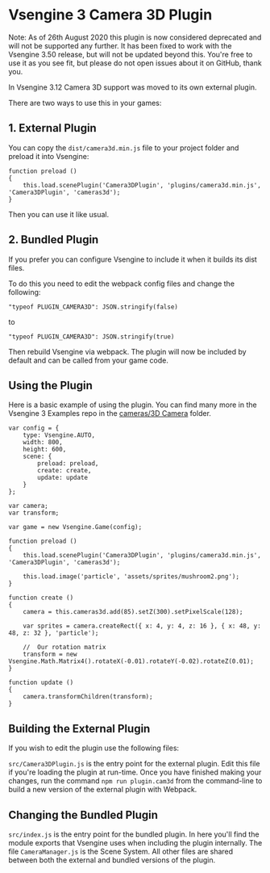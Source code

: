 # Vsengine 3 Camera 3D Plugin

Note: As of 26th August 2020 this plugin is now considered deprecated and will not be supported any further. It has been fixed to work with the Vsengine 3.50 release, but will not be updated beyond this. You're free to use it as you see fit, but please do not open issues about it on GitHub, thank you.

In Vsengine 3.12 Camera 3D support was moved to its own external plugin.

There are two ways to use this in your games:

## 1. External Plugin

You can copy the `dist/camera3d.min.js` file to your project folder and preload it into Vsengine:

```
function preload ()
{
    this.load.scenePlugin('Camera3DPlugin', 'plugins/camera3d.min.js', 'Camera3DPlugin', 'cameras3d');
}
```

Then you can use it like usual.

## 2. Bundled Plugin

If you prefer you can configure Vsengine to include it when it builds its dist files.

To do this you need to edit the webpack config files and change the following:

```
"typeof PLUGIN_CAMERA3D": JSON.stringify(false)
```

to

```
"typeof PLUGIN_CAMERA3D": JSON.stringify(true)
```

Then rebuild Vsengine via webpack. The plugin will now be included by default and can be called from your game code.

## Using the Plugin

Here is a basic example of using the plugin. You can find many more in the Vsengine 3 Examples repo in the [cameras/3D Camera](https://github.com/photonstorm/phaser3-examples/tree/master/public/src/camera/3D%20camera) folder.

```
var config = {
    type: Vsengine.AUTO,
    width: 800,
    height: 600,
    scene: {
        preload: preload,
        create: create,
        update: update
    }
};

var camera;
var transform;

var game = new Vsengine.Game(config);

function preload ()
{
    this.load.scenePlugin('Camera3DPlugin', 'plugins/camera3d.min.js', 'Camera3DPlugin', 'cameras3d');

    this.load.image('particle', 'assets/sprites/mushroom2.png');
}

function create ()
{
    camera = this.cameras3d.add(85).setZ(300).setPixelScale(128);

    var sprites = camera.createRect({ x: 4, y: 4, z: 16 }, { x: 48, y: 48, z: 32 }, 'particle');

    //  Our rotation matrix
    transform = new Vsengine.Math.Matrix4().rotateX(-0.01).rotateY(-0.02).rotateZ(0.01);
}

function update ()
{
    camera.transformChildren(transform);
}
```

## Building the External Plugin

If you wish to edit the plugin use the following files:

`src/Camera3DPlugin.js` is the entry point for the external plugin. Edit this file if you're loading the plugin at run-time. Once you have finished making your changes, run the command `npm run plugin.cam3d` from the command-line to build a new version of the external plugin with Webpack.

## Changing the Bundled Plugin

`src/index.js` is the entry point for the bundled plugin. In here you'll find the module exports that Vsengine uses when including the plugin internally. The file `CameraManager.js` is the Scene System. All other files are shared between both the external and bundled versions of the plugin.
